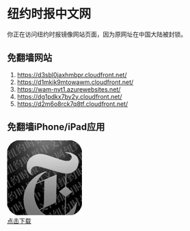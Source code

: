 <h1>纽约时报中文网</h1>
<p>你正在访问纽约时报镜像网站页面，因为原网址在中国大陆被封锁。</p>
<h2>免翻墙网站</h2>
<ol>
<li><a href="https://d3sbl0jaxhmbpr.cloudfront.net/" target="1">https://d3sbl0jaxhmbpr.cloudfront.net/</a></li>
<li><a href="https://d1mkik9mtowawm.cloudfront.net/" target="2">https://d1mkik9mtowawm.cloudfront.net/</a></li>
<li><a href="https://wam-nyt1.azurewebsites.net/" target="3">https://wam-nyt1.azurewebsites.net/</a></li>
<li><a href="https://dg1pdkx7by2y.cloudfront.net/" target="4">https://dg1pdkx7by2y.cloudfront.net/</a></li>
<li><a href="https://d2m6o8rck7q8tf.cloudfront.net/" target="5">https://d2m6o8rck7q8tf.cloudfront.net/</a></li>
</ol>
<h2>免翻墙iPhone/iPad应用</h2>
<p>
	<a href="https://itunes.apple.com/cn/app/niu-yue-shi-bao-zhong-wen-wang/id807498298?mt=8">
		<img src="icon175x175.jpeg" />
		<br/>点击下载
	</a>
</p>